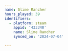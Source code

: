 ```yaml
---
name: Slime Rancher
hours_played: 39
identifiers:
  - platform: steam
    appid: '433340'
    name: Slime Rancher
    synced_on: '2024-07-04'

---
```

